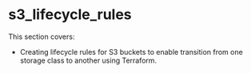 # s3_lifecycle_rules

This section covers:

- Creating lifecycle rules for S3 buckets to enable transition from one storage class to another using Terraform.
